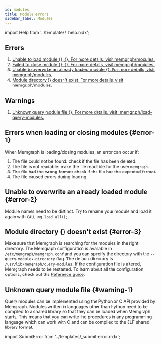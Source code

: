 ```yaml
---
id: modules
title: Module errors
sidebar_label: Modules
---
```


import Help from '../templates/_help.mdx';

<Help/>

## Errors

1. [Unable to load module {}; {}. For more details, visit
   memgr.ph/modules.](#error-1)
2. [Failed to close module {}; {}. For more details, visit
   memgr.ph/modules.](#error-1)
3. [Unable to overwrite an already loaded module {}. For more details, visit
   memgr.ph/modules.](#error-2)
4. [Module directory {} doesn't exist. For more details, visit
   memgr.ph/modules.](#error-3)

## Warnings

1. [Unknown query module file {}. For more details, visit:
   memgr.ph/load-query-modules.](#warning-1)

## Errors when loading or closing modules {#error-1}

When Memgraph is loading/closing modules, an error can occur if:
1. The file could not be found: check if the file has been deleted.
2. The file is not readable: make the file readable for the user `memgraph`.
3. The file had the wrong format: check if the file has the expected format.
4. The file caused errors during loading.

## Unable to overwrite an already loaded module {#error-2}

Module names need to be distinct. Try to rename your module and load it again
with `CALL mg.load_all();`.

## Module directory {} doesn't exist {#error-3}

Make sure that Memgraph is searching for the modules in the right directory. The
Memgraph configuration is available in `/etc/memgraph/memgraph.conf` and you can
specify the directory with the `--query-modules-directory` flag. The default
directory is `/usr/lib/memgraph/query-modules`. If the configuration file is
altered, Memgraph needs to be restarted.  To learn about all the configuration
options, check out the [Reference guide](/memgraph/reference-guide/configuration).

## Unknown query module file {#warning-1}

Query modules can be implemented using the Python or C API provided by Memgraph.
Modules written in languages other than Python need to be compiled to a shared
library so that they can be loaded when Memgraph starts. This means that you can
write the procedures in any programming language which can work with C and can
be compiled to the ELF shared library format.

import SubmitError from '../templates/_submit-error.mdx';

<SubmitError/>
